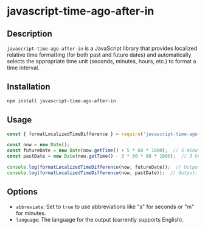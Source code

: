 
# javascript-time-ago-after-in

## Description

`javascript-time-ago-after-in` is a JavaScript library that provides localized relative time formatting (for both past and future dates) and automatically selects the appropriate time unit (seconds, minutes, hours, etc.) to format a time interval.

## Installation

```bash
npm install javascript-time-ago-after-in
```

## Usage

```javascript
const { formatLocalizedTimeDifference } = require('javascript-time-ago-after-in');

const now = new Date();
const futureDate = new Date(now.getTime() + 5 * 60 * 1000);  // 5 minutes from now
const pastDate = new Date(now.getTime() - 3 * 60 * 60 * 1000);  // 3 hours ago

console.log(formatLocalizedTimeDifference(now, futureDate));  // Output: "in 5 minutes"
console.log(formatLocalizedTimeDifference(now, pastDate));  // Output: "3 hours ago"
```

## Options

- `abbreviate`: Set to `true` to use abbreviations like "s" for seconds or "m" for minutes.
- `language`: The language for the output (currently supports English).


